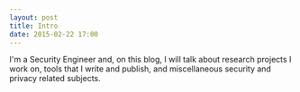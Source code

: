 ```yaml
---
layout: post
title: Intro
date: 2015-02-22 17:00
---
```


I'm a Security Engineer and, on this blog, I will talk about research projects
I work on, tools that I write and publish, and miscellaneous security and
privacy related subjects.

